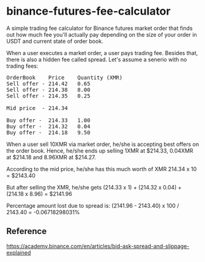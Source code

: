 # binance-futures-fee-calculator
A simple trading fee calculator for Binance futures market order that finds out how much fee you'll actually pay depending on the size of your order in USDT and current state of order book.

When a user executes a market order, a user pays trading fee. Besides that, there is also a hidden fee called spread.
Let's assume a senerio with no trading fees:
<pre>
OrderBook    Price    Quantity (XMR)  
Sell offer - 214.42   0.65  
Sell offer - 214.38   8.00  
Sell offer - 214.35   0.25  

Mid price  - 214.34

Buy offer -  214.33   1.00  
Buy offer -  214.32   0.04  
Buy offer -  214.18   9.50  
</pre>

When a user sell 10XMR via market order, he/she is accepting best offers on the order book.
Hence, he/she ends up selling 1XMR at $214.33, 0.04XMR at $214.18 and 8.96XMR at $214.27.

According to the mid price, he/she has this much worth of XMR
214.34 x 10 = $2143.40

But after selling the XMR, he/she gets
(214.33 x 1) + (214.32 x 0.04) + (214.18 x 8.96) = $2141.96

Percentage amount lost due to spread is:
(2141.96 - 2143.40) x 100 / 2143.40 = -0.06718298031%

## Reference
https://academy.binance.com/en/articles/bid-ask-spread-and-slippage-explained
